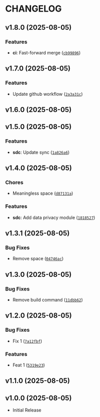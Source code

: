 # CHANGELOG

<!-- version list -->

## v1.8.0 (2025-08-05)

### Features

- **ci**: Fast-forward merge
  ([`cb99896`](https://github.com/JamesAFarrell/my-python-package-2/commit/cb99896764356c0372f0da6595981e3142b505ff))


## v1.7.0 (2025-08-05)

### Features

- Update github workflow
  ([`2a3a31c`](https://github.com/JamesAFarrell/my-python-package-2/commit/2a3a31cac93b22b6d4e9a3752ab58f7b035d3394))


## v1.6.0 (2025-08-05)


## v1.5.0 (2025-08-05)

### Features

- **sdc**: Update sync
  ([`1a826a6`](https://github.com/JamesAFarrell/my-python-package-2/commit/1a826a6f5baeaea7211e09e9431915ad1c6564fe))


## v1.4.0 (2025-08-05)

### Chores

- Meaningless space
  ([`d87131a`](https://github.com/JamesAFarrell/my-python-package-2/commit/d87131ab0a930bd4bd95eedb9ced2229c6344b5c))

### Features

- **sdc**: Add data privacy module
  ([`1818527`](https://github.com/JamesAFarrell/my-python-package-2/commit/18185270ddd13201faca831f26985af41baeeb9a))


## v1.3.1 (2025-08-05)

### Bug Fixes

- Remove space
  ([`04746ac`](https://github.com/JamesAFarrell/my-python-package-2/commit/04746acb25a224d748223673a0fb9723ff02045a))


## v1.3.0 (2025-08-05)

### Bug Fixes

- Remove build command
  ([`11dbb62`](https://github.com/JamesAFarrell/my-python-package-2/commit/11dbb627af6cafd4b8c824963bf218e6a3f57a60))


## v1.2.0 (2025-08-05)

### Bug Fixes

- Fix 1
  ([`7a12fbf`](https://github.com/JamesAFarrell/my-python-package-2/commit/7a12fbf15d92ebef73ef754bc1df7f9e0e133c52))

### Features

- Feat 1
  ([`5319e23`](https://github.com/JamesAFarrell/my-python-package-2/commit/5319e2387b00df4517f05e9135beb8182c3bd306))


## v1.1.0 (2025-08-05)


## v1.0.0 (2025-08-05)

- Initial Release
